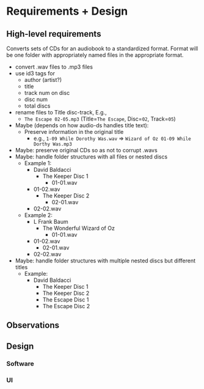 # Requirements + Design

## High-level requirements
Converts sets of CDs for an audiobook to a standardized format.
Format will be one folder with appropriately named files in the
appropriate format.

* convert .wav files to .mp3 files
* use id3 tags for
  * author (artist?)
  * title
  * track num on disc
  * disc num
  * total discs
* rename files to Title disc-track, E.g.,
  * `The Escape 02-05.mp3`  (Title=`The Escape`, Disc=`02`, Track=`05`)
* Maybe (depends on how audio-ds handles title text):
  * Preserve information in the original title
    * e.g., `1-09 While Dorothy Was.wav` => `Wizard of Oz 01-09 While Dorthy Was.mp3`
* Maybe: preserve original CDs so as not to corrupt .wavs
* Maybe: handle folder structures with all files or nested discs
  * Example 1:
    * David Baldacci
      * The Keeper Disc 1
        * 01-01.wav
	* 01-02.wav
      * The Keeper Disc 2
        * 02-01.wav
	* 02-02.wav
  * Example 2:
    * L Frank Baum
      * The Wonderful Wizard of Oz
        * 01-01.wav
	* 01-02.wav
        * 02-01.wav
	* 02-02.wav
* Maybe: handle folder structures with multiple nested discs but different titles
  * Example:
    * David Baldacci
      * The Keeper Disc 1
      * The Keeper Disc 2
      * The Escape Disc 1
      * The Escape Disc 2

## Observations

## Design

### Software


### UI